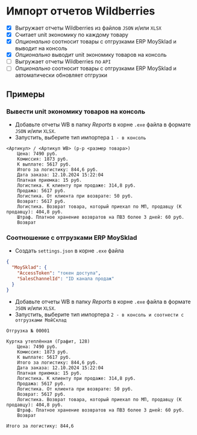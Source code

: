﻿# Импорт отчетов Wildberries

- [x] Выгружает отчеты Wildberries из файлов `JSON` и/или `XLSX`
- [x] Считает unit экономику по каждому товару
- [x] _Опционально_ соотносит товары с отгрузками ERP MoySklad и выводит на консоль
- [x] _Опционально_ выводит unit экономику товаров на консоль
- [ ] Выгружает отчеты Wildberries по `API`
- [ ] _Опционально_ соотносит товары с отгрузками ERP MoySklad и автоматически обновляет отгрузки

## Примеры

### Вывести unit экономику товаров на консоль

- Добавьте отчеты WB в папку _Reports_ в корне `.exe` файла в формате `JSON` и/или `XLSX`.
- Запустить, выберите тип импортера `1 - в консоль`

```
<Артикул> / <Артикул WB> (р-р <размер товара>)
    Цена: 7490 руб.
    Комиссия: 1873 руб.
    К выплате: 5617 руб.
    Итого за логистику: 844,6 руб.
    Дата заказа: 12.10.2024 15:22:04
    Платная приемка: 15 руб.
    Логистика. К клиенту при продаже: 314,8 руб.
    Продажа: 5617 руб.
    Логистика. От клиента при возврате: 50 руб.
    Возврат: 5617 руб.
    Логистика. Возврат товара, который приехал по МП, продавцу (К продавцу): 404,8 руб.
    Штраф. Платное хранение возвратов на ПВЗ более 3 дней: 60 руб.
    Возврат
```

### Соотношение с отгрузками ERP MoySklad

- Создать `settings.json` в корне `.exe` файла

```JSON
{
  "MoySklad": {
    "AccessToken": "токен доступа",
    "SalesChannelId": "ID канала продаж"
  }
}
```

- Добавьте отчеты WB в папку _Reports_ в корне `.exe` файла в формате `JSON` и/или `XLSX`.
- Запустить, выберите тип импортера `2 - в консоль и соотнести с отгрузками МойСклад`

```
Отгрузка № 00001

Куртка утеплённая (Графит, 128)
    Цена: 7490 руб.
    Комиссия: 1873 руб.
    К выплате: 5617 руб.
    Итого за логистику: 844,6 руб.
    Дата заказа: 12.10.2024 15:22:04
    Платная приемка: 15 руб.
    Логистика. К клиенту при продаже: 314,8 руб.
    Продажа: 5617 руб.
    Логистика. От клиента при возврате: 50 руб.
    Возврат: 5617 руб.
    Логистика. Возврат товара, который приехал по МП, продавцу (К продавцу): 404,8 руб.
    Штраф. Платное хранение возвратов на ПВЗ более 3 дней: 60 руб.
    Возврат

Итого за логистику: 844,6
```
